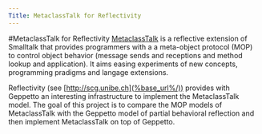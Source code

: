 ```yaml
---
Title: MetaclassTalk for Reflectivity
---
```

#MetaclassTalk for Reflectivity
[MetaclassTalk](http://csl.ensm-douai.fr/MetaclassTalk) is a reflective extension of Smalltalk that provides programmers with a a meta-object protocol (MOP) to control object behavior (message sends and receptions and method lookup and application). It aims easing experiments of new concepts, programming pradigms and langage extensions.

Reflectivity (see [http://scg.unibe.ch](%base_url%/)) provides with Geppetto an interesting infrastructure to implement the MetaclassTalk model. The goal of this project is to compare the MOP models of MetaclassTalk with the Geppetto model of partial behavioral reflection and then implement MetaclassTalk on top of Geppetto.
